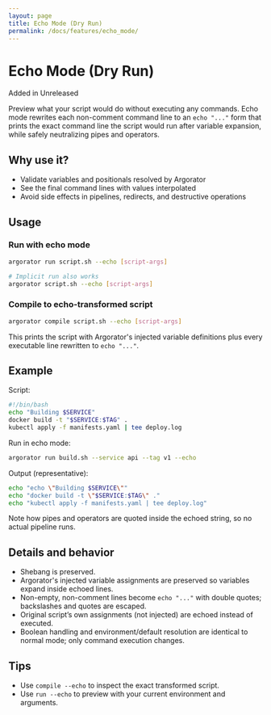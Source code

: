 ```yaml
---
layout: page
title: Echo Mode (Dry Run)
permalink: /docs/features/echo_mode/
---
```


# Echo Mode (Dry Run)

Added in Unreleased

Preview what your script would do without executing any commands. Echo mode rewrites each non-comment command line to an `echo "..."` form that prints the exact command line the script would run after variable expansion, while safely neutralizing pipes and operators.

## Why use it?

- Validate variables and positionals resolved by Argorator
- See the final command lines with values interpolated
- Avoid side effects in pipelines, redirects, and destructive operations

## Usage

### Run with echo mode

```bash
argorator run script.sh --echo [script-args]

# Implicit run also works
argorator script.sh --echo [script-args]
```

### Compile to echo-transformed script

```bash
argorator compile script.sh --echo [script-args]
```

This prints the script with Argorator's injected variable definitions plus every executable line rewritten to `echo "..."`.

## Example

Script:

```bash
#!/bin/bash
echo "Building $SERVICE"
docker build -t "$SERVICE:$TAG" .
kubectl apply -f manifests.yaml | tee deploy.log
```

Run in echo mode:

```bash
argorator run build.sh --service api --tag v1 --echo
```

Output (representative):

```bash
echo "echo \"Building $SERVICE\""
echo "docker build -t \"$SERVICE:$TAG\" ."
echo "kubectl apply -f manifests.yaml | tee deploy.log"
```

Note how pipes and operators are quoted inside the echoed string, so no actual pipeline runs.

## Details and behavior

- Shebang is preserved.
- Argorator's injected variable assignments are preserved so variables expand inside echoed lines.
- Non-empty, non-comment lines become `echo "..."` with double quotes; backslashes and quotes are escaped.
- Original script’s own assignments (not injected) are echoed instead of executed.
- Boolean handling and environment/default resolution are identical to normal mode; only command execution changes.

## Tips

- Use `compile --echo` to inspect the exact transformed script.
- Use `run --echo` to preview with your current environment and arguments.

